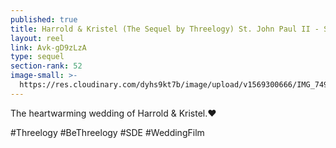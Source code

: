```yaml
---
published: true
title: Harrold & Kristel (The Sequel by Threelogy) St. John Paul II - September 2019
layout: reel
link: Avk-gD9zLzA
type: sequel
section-rank: 52
image-small: >-
  https://res.cloudinary.com/dyhs9kt7b/image/upload/v1569300666/IMG_7497-01ab.jpg
---
```

The heartwarming wedding of Harrold & Kristel.❤️

#Threelogy #BeThreelogy #SDE #WeddingFilm